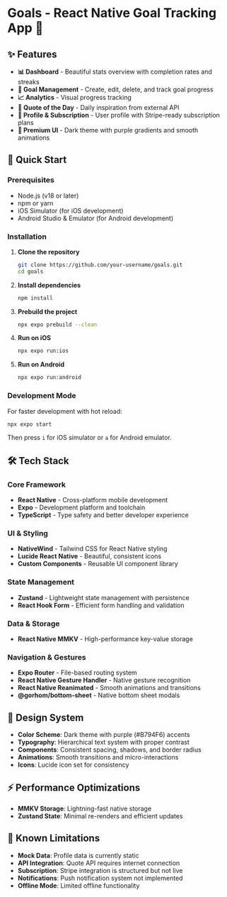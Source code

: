 # Goals - React Native Goal Tracking App 🎯

## ✨ Features

- **📊 Dashboard** - Beautiful stats overview with completion rates and streaks
- **🎯 Goal Management** - Create, edit, delete, and track goal progress
- **📈 Analytics** - Visual progress tracking 
- **💫 Quote of the Day** - Daily inspiration from external API
- **👤 Profile & Subscription** - User profile with Stripe-ready subscription plans
- **🎨 Premium UI** - Dark theme with purple gradients and smooth animations

## 🚀 Quick Start

### Prerequisites

- Node.js (v18 or later)
- npm or yarn
- iOS Simulator (for iOS development)
- Android Studio & Emulator (for Android development)

### Installation

1. **Clone the repository**
   ```bash
   git clone https://github.com/your-username/goals.git
   cd goals
   ```

2. **Install dependencies**
   ```bash
   npm install
   ```

3. **Prebuild the project**
   ```bash
   npx expo prebuild --clean
   ```

4. **Run on iOS**
   ```bash
   npx expo run:ios
   ```

5. **Run on Android**
   ```bash
   npx expo run:android
   ```

### Development Mode

For faster development with hot reload:

```bash
npx expo start
```

Then press `i` for iOS simulator or `a` for Android emulator.

## 🛠️ Tech Stack

### Core Framework
- **React Native** - Cross-platform mobile development
- **Expo** - Development platform and toolchain
- **TypeScript** - Type safety and better developer experience

### UI & Styling
- **NativeWind** - Tailwind CSS for React Native styling
- **Lucide React Native** - Beautiful, consistent icons
- **Custom Components** - Reusable UI component library

### State Management
- **Zustand** - Lightweight state management with persistence
- **React Hook Form** - Efficient form handling and validation

### Data & Storage
- **React Native MMKV** - High-performance key-value storage

### Navigation & Gestures
- **Expo Router** - File-based routing system
- **React Native Gesture Handler** - Native gesture recognition
- **React Native Reanimated** - Smooth animations and transitions
- **@gorhom/bottom-sheet** - Native bottom sheet modals


## 🎨 Design System

- **Color Scheme**: Dark theme with purple (#B794F6) accents
- **Typography**: Hierarchical text system with proper contrast
- **Components**: Consistent spacing, shadows, and border radius
- **Animations**: Smooth transitions and micro-interactions
- **Icons**: Lucide icon set for consistency

## ⚡ Performance Optimizations

- **MMKV Storage**: Lightning-fast native storage
- **Zustand State**: Minimal re-renders and efficient updates

## 🔧 Known Limitations

- **Mock Data**: Profile data is currently static
- **API Integration**: Quote API requires internet connection
- **Subscription**: Stripe integration is structured but not live
- **Notifications**: Push notification system not implemented
- **Offline Mode**: Limited offline functionality

